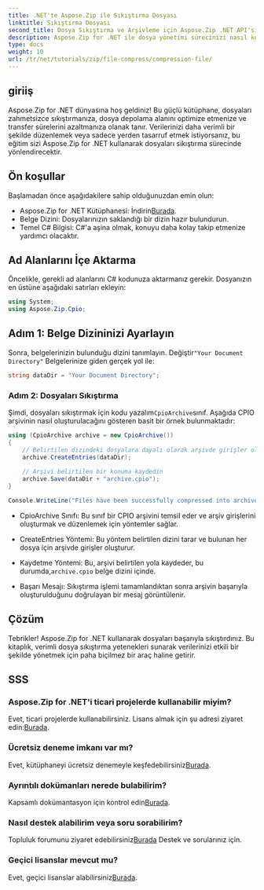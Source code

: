```yaml
---
title: .NET'te Aspose.Zip ile Sıkıştırma Dosyası
linktitle: Sıkıştırma Dosyası
second_title: Dosya Sıkıştırma ve Arşivleme için Aspose.Zip .NET API'si
description: Aspose.Zip for .NET ile dosya yönetimi sürecinizi nasıl kolaylaştıracağınızı keşfedin. Bu ayrıntılı kılavuz, dosyaları sıkıştırma adımlarında size yol gösterir.
type: docs
weight: 10
url: /tr/net/tutorials/zip/file-compress/compression-file/
---
```

## giriiş

Aspose.Zip for .NET dünyasına hoş geldiniz! Bu güçlü kütüphane, dosyaları zahmetsizce sıkıştırmanıza, dosya depolama alanını optimize etmenize ve transfer sürelerini azaltmanıza olanak tanır. Verilerinizi daha verimli bir şekilde düzenlemek veya sadece yerden tasarruf etmek istiyorsanız, bu eğitim sizi Aspose.Zip for .NET kullanarak dosyaları sıkıştırma sürecinde yönlendirecektir.

## Ön koşullar

Başlamadan önce aşağıdakilere sahip olduğunuzdan emin olun:

-  Aspose.Zip for .NET Kütüphanesi: İndirin[Burada](https://releases.aspose.com/zip/net/).
- Belge Dizini: Dosyalarınızın saklandığı bir dizin hazır bulundurun.
- Temel C# Bilgisi: C#'a aşina olmak, konuyu daha kolay takip etmenize yardımcı olacaktır.

## Ad Alanlarını İçe Aktarma

Öncelikle, gerekli ad alanlarını C# kodunuza aktarmanız gerekir. Dosyanızın en üstüne aşağıdaki satırları ekleyin:

```csharp
using System;
using Aspose.Zip.Cpio;
```

## Adım 1: Belge Dizininizi Ayarlayın

 Sonra, belgelerinizin bulunduğu dizini tanımlayın. Değiştir`"Your Document Directory"` Belgelerinize giden gerçek yol ile:

```csharp
string dataDir = "Your Document Directory";
```

### Adım 2: Dosyaları Sıkıştırma

 Şimdi, dosyaları sıkıştırmak için kodu yazalım`CpioArchive`sınıf. Aşağıda CPIO arşivinin nasıl oluşturulacağını gösteren basit bir örnek bulunmaktadır:

```csharp
using (CpioArchive archive = new CpioArchive())
{
    // Belirtilen dizindeki dosyalara dayalı olarak arşivde girişler oluşturun
    archive.CreateEntries(dataDir);
    
    // Arşivi belirtilen bir konuma kaydedin
    archive.Save(dataDir + "archive.cpio");
}

Console.WriteLine("Files have been successfully compressed into archive.cpio!");
```

- CpioArchive Sınıfı: Bu sınıf bir CPIO arşivini temsil eder ve arşiv girişlerini oluşturmak ve düzenlemek için yöntemler sağlar.
  
- CreateEntries Yöntemi: Bu yöntem belirtilen dizini tarar ve bulunan her dosya için arşivde girişler oluşturur.
  
-  Kaydetme Yöntemi: Bu, arşivi belirtilen yola kaydeder, bu durumda,`archive.cpio` belge dizini içinde.
  
- Başarı Mesajı: Sıkıştırma işlemi tamamlandıktan sonra arşivin başarıyla oluşturulduğunu doğrulayan bir mesaj görüntülenir.

## Çözüm

Tebrikler! Aspose.Zip for .NET kullanarak dosyaları başarıyla sıkıştırdınız. Bu kitaplık, verimli dosya sıkıştırma yetenekleri sunarak verilerinizi etkili bir şekilde yönetmek için paha biçilmez bir araç haline getirir.

## SSS

### Aspose.Zip for .NET'i ticari projelerde kullanabilir miyim?
Evet, ticari projelerde kullanabilirsiniz. Lisans almak için şu adresi ziyaret edin:[Burada](https://purchase.conholdate.com/buy).

### Ücretsiz deneme imkanı var mı?
 Evet, kütüphaneyi ücretsiz denemeyle keşfedebilirsiniz[Burada](https://releases.aspose.com/).

### Ayrıntılı dokümanları nerede bulabilirim?
 Kapsamlı dokümantasyon için kontrol edin[Burada](https://reference.aspose.com/zip/net/).

### Nasıl destek alabilirim veya soru sorabilirim?
 Topluluk forumunu ziyaret edebilirsiniz[Burada](https://forum.aspose.com/c/zip/37) Destek ve sorularınız için.

### Geçici lisanslar mevcut mu?
 Evet, geçici lisanslar alabilirsiniz[Burada](https://purchase.conholdate.com/temporary-license/).